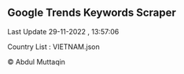 

## Google Trends Keywords Scraper 
 
Last Update 29-11-2022 , 13:57:06

Country List :
VIETNAM.json



© Abdul Muttaqin 
